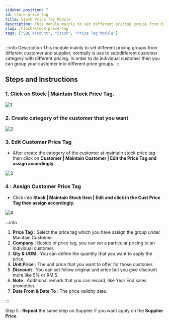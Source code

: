 ```yaml
---
sidebar_position: 7
id: stock-price-tag
title: Stock Price Tag Module
description: This module mainly to set different pricing groups from different customer and supplier, normally is use to setcdifferent customer category with different pricing. In order to do individual customer then you can group your customer into different price groups.
slug: /stock/stock-price-tag
tags: ["SQL Account", "Stock", "Price Tag Module"]
---
```


:::info Description
This module mainly to set different pricing groups from different customer and supplier, normally is use to setcdifferent customer category with different pricing. In order to do individual customer then you can group your customer into different price groups.
:::

## Steps and Instructions

### 1. Click on **Stock | Maintain Stock Price Tag.**

![1](/img/stock/stock-price-tag/1.png)

### 2. **Create category** of the customer that you want

![2](/img/stock/stock-price-tag/2.png)

### 3. Edit Customer Price Tag

- After create the category of the customer at maintain stock price tag then click on **Customer | Maintain Customer | Edit the Price Tag and assign accordingly.**

![3](/img/stock/stock-price-tag/3.png)

### 4 : Assign Customer Price Tag

- Click into **Stock | Maintain Stock Item | Edit and click in the Cust Price Tag then assign accordingly.**

![4](/img/stock/stock-price-tag/4.png)

:::info

1. **Price Tag** : Select the price tag which you have assign the group under Maintain Customer.
2. **Company** : Beside of price tag, you can set a particular pricing to an individual customer.
3. **Qty & UOM** : You can define the quantity that you want to apply the price.
4. **Unit Price** : The unit price that you want to offer for those customer.
5. **Discount** : You can set follow original unit price but you give discount more like 5% or RM 5.
6. **Note** : Additional remark that you can record, like Year End sales promotion.
7. **Date From & Date To** : The price validity date.

:::

Step 5 : **Repeat** the same step on Supplier if you want apply on the **Supplier Price**.
